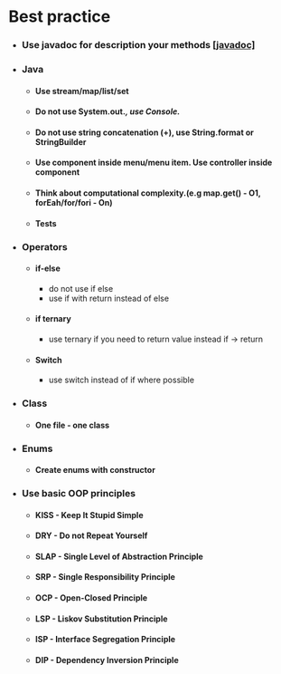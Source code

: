 # Best practice

- ### Use javadoc for description your methods [[javadoc]](https://docs.oracle.com/javase/8/docs/technotes/tools/windows/javadoc.html)

- ### Java
    - #### Use stream/map/list/set
    - #### Do not use System.out.*, use Console.*
    - #### Do not use string concatenation (+), use String.format or StringBuilder
    - #### Use component inside menu/menu item. Use controller inside component
    - #### Think about computational complexity.(e.g map.get() - O1, forEah/for/fori - On)
    - #### Tests

- ### Operators
    - #### if-else
        - do not use if else
        - use if with return instead of else
    - #### if ternary
        - use ternary if you need to return value instead if -> return
    - #### Switch
        - use switch instead of if where possible

- ### Class
    - #### One file - one class

- ### Enums
    - #### Create enums with constructor

- ### Use basic OOP principles
    - #### KISS - Keep It Stupid Simple
    - #### DRY - Do not Repeat Yourself
    - #### SLAP - Single Level of Abstraction Principle
    - #### SRP - Single Responsibility Principle
    - #### OCP - Open-Closed Principle
    - #### LSP - Liskov Substitution Principle
    - #### ISP - Interface Segregation Principle
    - #### DIP - Dependency Inversion Principle